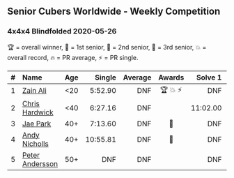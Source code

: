 ## Senior Cubers Worldwide - Weekly Competition
### 4x4x4 Blindfolded 2020-05-26

🏆 = overall winner, 🥇 = 1st senior, 🥈 = 2nd senior, 🥉 = 3rd senior, 💥 = overall record, 🔥 = PR average, ⚡ = PR single.

| # | Name | Age | Single | Average | Awards | Solve 1 | Solve 2 | Solve 3 | Video |
| :--: | :-- | :--: | --: | --: | :--: | --: | --: | --: | :-- |
| 1 | [Zain Ali](../../persons/zain_ali/444bf.md) | <20 | 5:52.90 | DNF | 🏆 💥 ⚡ | DNF | 5:52.90 | DNS | [Link](https://www.facebook.com/events/1531820936993798/permalink/1535234259985799/) |
| 2 | [Chris Hardwick](../../persons/chris_hardwick/444bf.md) | <40 | 6:27.16 | DNF |  | 11:02.00 | 6:27.16 | DNS | [Link](https://www.facebook.com/events/1531820936993798/permalink/1532454540263771/) |
| 3 | [Jae Park](../../persons/jae_park/444bf.md) | 40+ | 7:13.60 | DNF | 🥇 | DNF | 7:13.60 | DNF | [Link](https://www.facebook.com/events/1531820936993798/permalink/1533623833480175/) |
| 4 | [Andy Nicholls](../../persons/andy_nicholls/444bf.md) | 40+ | 10:55.81 | DNF | 🥈 | DNF | 13:21.12 | 10:55.81 | [Link](https://www.facebook.com/events/1531820936993798/permalink/1535542499954975/) |
| 5 | [Peter Andersson](../../persons/peter_andersson/444bf.md) | 50+ | DNF | DNF |  | DNF | DNF | DNF | [Link](https://www.facebook.com/events/1531820936993798/permalink/1534558006720091/) |

<!-- Global site tag (gtag.js) - Google Analytics -->
<script async src="https://www.googletagmanager.com/gtag/js?id=UA-86348435-3"></script>
<script>window.dataLayer = window.dataLayer || []; function gtag() {dataLayer.push(arguments);} gtag('js', new Date()); gtag('config', 'UA-86348435-3');</script>
